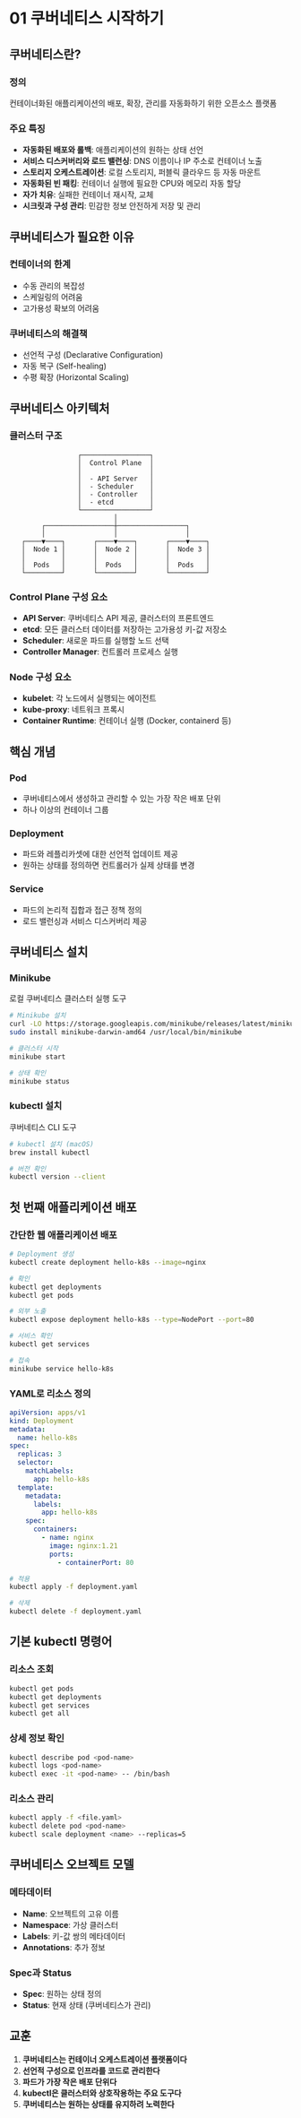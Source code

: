 # 01 쿠버네티스 시작하기

## 쿠버네티스란?

### 정의

컨테이너화된 애플리케이션의 배포, 확장, 관리를 자동화하기 위한 오픈소스 플랫폼

### 주요 특징

- **자동화된 배포와 롤백**: 애플리케이션의 원하는 상태 선언
- **서비스 디스커버리와 로드 밸런싱**: DNS 이름이나 IP 주소로 컨테이너 노출
- **스토리지 오케스트레이션**: 로컬 스토리지, 퍼블릭 클라우드 등 자동 마운트
- **자동화된 빈 패킹**: 컨테이너 실행에 필요한 CPU와 메모리 자동 할당
- **자가 치유**: 실패한 컨테이너 재시작, 교체
- **시크릿과 구성 관리**: 민감한 정보 안전하게 저장 및 관리

## 쿠버네티스가 필요한 이유

### 컨테이너의 한계

- 수동 관리의 복잡성
- 스케일링의 어려움
- 고가용성 확보의 어려움

### 쿠버네티스의 해결책

- 선언적 구성 (Declarative Configuration)
- 자동 복구 (Self-healing)
- 수평 확장 (Horizontal Scaling)

## 쿠버네티스 아키텍처

### 클러스터 구조

```
                 ┌─────────────────┐
                 │  Control Plane  │
                 │                 │
                 │  - API Server   │
                 │  - Scheduler    │
                 │  - Controller   │
                 │  - etcd         │
                 └─────────────────┘
                          │
        ┌─────────────────┼─────────────────┐
        │                 │                 │
   ┌────▼────┐       ┌────▼────┐       ┌────▼────┐
   │  Node 1 │       │  Node 2 │       │  Node 3 │
   │         │       │         │       │         │
   │  Pods   │       │  Pods   │       │  Pods   │
   └─────────┘       └─────────┘       └─────────┘
```

### Control Plane 구성 요소

- **API Server**: 쿠버네티스 API 제공, 클러스터의 프론트엔드
- **etcd**: 모든 클러스터 데이터를 저장하는 고가용성 키-값 저장소
- **Scheduler**: 새로운 파드를 실행할 노드 선택
- **Controller Manager**: 컨트롤러 프로세스 실행

### Node 구성 요소

- **kubelet**: 각 노드에서 실행되는 에이전트
- **kube-proxy**: 네트워크 프록시
- **Container Runtime**: 컨테이너 실행 (Docker, containerd 등)

## 핵심 개념

### Pod

- 쿠버네티스에서 생성하고 관리할 수 있는 가장 작은 배포 단위
- 하나 이상의 컨테이너 그룹

### Deployment

- 파드와 레플리카셋에 대한 선언적 업데이트 제공
- 원하는 상태를 정의하면 컨트롤러가 실제 상태를 변경

### Service

- 파드의 논리적 집합과 접근 정책 정의
- 로드 밸런싱과 서비스 디스커버리 제공

## 쿠버네티스 설치

### Minikube

로컬 쿠버네티스 클러스터 실행 도구

```bash
# Minikube 설치
curl -LO https://storage.googleapis.com/minikube/releases/latest/minikube-darwin-amd64
sudo install minikube-darwin-amd64 /usr/local/bin/minikube

# 클러스터 시작
minikube start

# 상태 확인
minikube status
```

### kubectl 설치

쿠버네티스 CLI 도구

```bash
# kubectl 설치 (macOS)
brew install kubectl

# 버전 확인
kubectl version --client
```

## 첫 번째 애플리케이션 배포

### 간단한 웹 애플리케이션 배포

```bash
# Deployment 생성
kubectl create deployment hello-k8s --image=nginx

# 확인
kubectl get deployments
kubectl get pods

# 외부 노출
kubectl expose deployment hello-k8s --type=NodePort --port=80

# 서비스 확인
kubectl get services

# 접속
minikube service hello-k8s
```

### YAML로 리소스 정의

```yaml
apiVersion: apps/v1
kind: Deployment
metadata:
  name: hello-k8s
spec:
  replicas: 3
  selector:
    matchLabels:
      app: hello-k8s
  template:
    metadata:
      labels:
        app: hello-k8s
    spec:
      containers:
        - name: nginx
          image: nginx:1.21
          ports:
            - containerPort: 80
```

```bash
# 적용
kubectl apply -f deployment.yaml

# 삭제
kubectl delete -f deployment.yaml
```

## 기본 kubectl 명령어

### 리소스 조회

```bash
kubectl get pods
kubectl get deployments
kubectl get services
kubectl get all
```

### 상세 정보 확인

```bash
kubectl describe pod <pod-name>
kubectl logs <pod-name>
kubectl exec -it <pod-name> -- /bin/bash
```

### 리소스 관리

```bash
kubectl apply -f <file.yaml>
kubectl delete pod <pod-name>
kubectl scale deployment <name> --replicas=5
```

## 쿠버네티스 오브젝트 모델

### 메타데이터

- **Name**: 오브젝트의 고유 이름
- **Namespace**: 가상 클러스터
- **Labels**: 키-값 쌍의 메타데이터
- **Annotations**: 추가 정보

### Spec과 Status

- **Spec**: 원하는 상태 정의
- **Status**: 현재 상태 (쿠버네티스가 관리)

## 교훈

1. **쿠버네티스는 컨테이너 오케스트레이션 플랫폼이다**
2. **선언적 구성으로 인프라를 코드로 관리한다**
3. **파드가 가장 작은 배포 단위다**
4. **kubectl은 클러스터와 상호작용하는 주요 도구다**
5. **쿠버네티스는 원하는 상태를 유지하려 노력한다**
